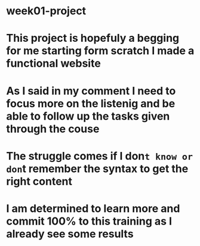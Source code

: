 # week01-project
# This project is hopefuly a begging for me starting form scratch I made a functional website 
# As I said in my comment I need to focus more on the listenig and be able to follow up the tasks given through the couse
# The struggle comes if I don`t know or don`t remember the syntax to get the right content
# I am determined to learn more and commit 100% to this training as I already see some results 